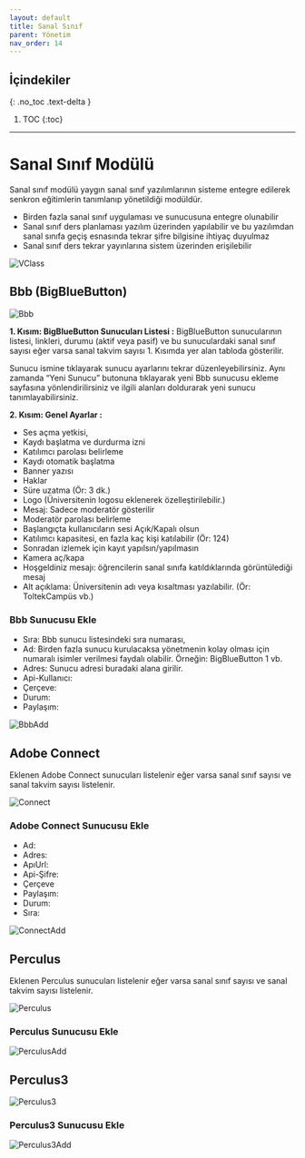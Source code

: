 ```yaml
---
layout: default
title: Sanal Sınıf
parent: Yönetim
nav_order: 14
---
```


## İçindekiler
{: .no_toc .text-delta }

1. TOC
{:toc}

---

# Sanal Sınıf Modülü

Sanal sınıf modülü yaygın sanal sınıf yazılımlarının sisteme entegre edilerek senkron eğitimlerin tanımlanıp yönetildiği modüldür.

* Birden fazla sanal sınıf uygulaması ve sunucusuna entegre olunabilir
* Sanal sınıf ders planlaması yazılım üzerinden yapılabilir ve bu yazılımdan sanal sınıfa geçiş esnasında tekrar şifre bilgisine ihtiyaç duyulmaz
* Sanal sınıf ders tekrar yayınlarına sistem üzerinden erişilebilir

![VClass](/docs.toltekcampus.github.io/docs/media/modules/vclass/vclass.png)

## Bbb (BigBlueButton)

![Bbb](/docs.toltekcampus.github.io/docs/media/modules/vclass/bbb.png)

**1. Kısım: BigBlueButton Sunucuları Listesi :** BigBlueButton sunucularının listesi, linkleri, durumu (aktif veya pasif) ve bu sunuculardaki sanal sınıf sayısı eğer varsa sanal takvim sayısı 1. Kısımda yer alan tabloda gösterilir.

Sunucu ismine tıklayarak sunucu ayarlarını tekrar düzenleyebilirsiniz. Aynı zamanda “Yeni Sunucu” butonuna tıklayarak yeni Bbb sunucusu ekleme sayfasına yönlendirilirsiniz ve ilgili alanları doldurarak yeni sunucu tanımlayabilirsiniz.

**2. Kısım: Genel Ayarlar :**

* Ses açma yetkisi,
* Kaydı başlatma ve durdurma izni
* Katılımcı parolası belirleme
* Kaydı otomatik başlatma
* Banner yazısı
* Haklar
* Süre uzatma (Ör: 3 dk.)
* Logo (Üniversitenin logosu eklenerek özelleştirilebilir.)
* Mesaj: Sadece moderatör gösterilir
* Moderatör parolası belirleme
* Başlangıçta kullanıcıların sesi Açık/Kapalı olsun
* Katılımcı kapasitesi, en fazla kaç kişi katılabilir (Ör: 124)
* Sonradan izlemek için kayıt yapılsın/yapılmasın
* Kamera aç/kapa
* Hoşgeldiniz mesajı: öğrencilerin sanal sınıfa katıldıklarında görüntülediği mesaj
* Alt açıklama: Üniversitenin adı veya kısaltması yazılabilir. (Ör: ToltekCampüs vb.)

### Bbb Sunucusu Ekle

* Sıra: Bbb sunucu listesindeki sıra numarası,
* Ad: Birden fazla sunucu kurulacaksa yönetmenin kolay olması için numaralı isimler verilmesi faydalı olabilir. Örneğin: BigBlueButton 1 vb.
* Adres: Sunucu adresi buradaki alana girilir.
* Api-Kullanıcı:
* Çerçeve:
* Durum:
* Paylaşım:

![BbbAdd](/docs.toltekcampus.github.io/docs/media/modules/vclass/bbb-add.png)

## Adobe Connect

Eklenen Adobe Connect sunucuları listelenir eğer varsa sanal sınıf sayısı ve sanal takvim sayısı listelenir.

![Connect](/docs.toltekcampus.github.io/docs/media/modules/vclass/connect.png)

### Adobe Connect Sunucusu Ekle

* Ad:
* Adres:
* ApıUrl:
* Api-Şifre:
* Çerçeve
* Paylaşım:
* Durum:
* Sıra:

![ConnectAdd](/docs.toltekcampus.github.io/docs/media/modules/vclass/connect-add.png)

## Perculus

Eklenen Perculus sunucuları listelenir eğer varsa sanal sınıf sayısı ve sanal takvim sayısı listelenir.

![Perculus](/docs.toltekcampus.github.io/docs/media/modules/vclass/perculus.png)

### Perculus Sunucusu Ekle

![PerculusAdd](/docs.toltekcampus.github.io/docs/media/modules/vclass/perculus-add.png)

## Perculus3

![Perculus3](/docs.toltekcampus.github.io/docs/media/modules/vclass/perculus3.png)

### Perculus3 Sunucusu Ekle

![Perculus3Add](/docs.toltekcampus.github.io/docs/media/modules/vclass/perculus3-add.png)
